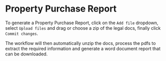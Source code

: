 # Property Purchase Report

To generate a Property Purchase Report, click on the `Add file` dropdown,  select `Upload files` and drag or choose a zip of the legal docs, finally click `Commit changes`.

The workflow will then automatically unzip the docs, process the pdfs to extract the required information and generate a word document report that can be downloaded.
